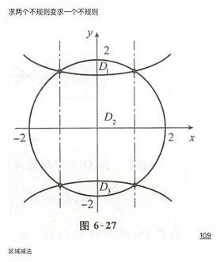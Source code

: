 
求两个不规则变求一个不规则
![](Attachment/20221026201804.png)
	[109](bookxnotepro://opennote/?nb={4b0b849c-f284-459f-9b9c-e14b0ecf8ba2}&book=4db326750425a2eac028b50acbc37456&page=108&x=369&y=453&id=116&uuid=baa2aacbece6e2b6527110a79eb72a88)
	
```query
区域减法
```


